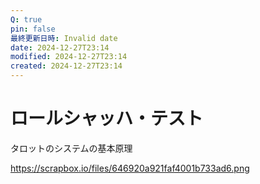 ```yaml
---
Q: true
pin: false
最終更新日時: Invalid date
date: 2024-12-27T23:14
modified: 2024-12-27T23:14
created: 2024-12-27T23:14
---
```

# ロールシャッハ・テスト

タロットのシステムの基本原理

https://scrapbox.io/files/646920a921faf4001b733ad6.png